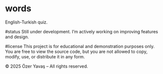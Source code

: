 # words
English-Turkish quiz.

#status
Still under development. I’m actively working on improving features and design.

#license
This project is for educational and demonstration purposes only.
You are free to view the source code, but you are not allowed to copy, modify, use, or distribute it in any form.

© 2025 Özer Yavaş – All rights reserved.
